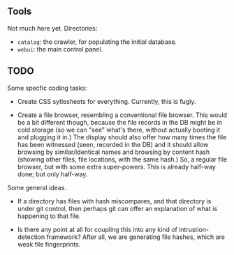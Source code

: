Tools
-----
Not much here yet. Directories:

* `catalog`: the crawler, for populating the initial database.
* `webui`: the main control panel.

TODO
----
Some specfic coding tasks:
* Create CSS sytlesheets for everything. Currently, this is fugly.

* Create a file browser, resembling a conventional file browser. This
  would be a bit different though, because the file records in the
  DB might be in cold storage (so we can "see" what's there, without
  actually booting it and plugging it in.) The display should also
  offer how many times the file has been witnessed (seen, recorded in
  the DB) and it should allow browsing by similar/identical names
  and browsing by content hash (showing other files, file locations,
  with the same hash.)  So, a regular file browser, but with some
  extra super-powers.  This is already half-way done; but only half-way.

Some general ideas.
* If a directory has files with hash miscompares, and that directory
  is under git control, then perhaps git can offer an explanation of
  what is happening to that file.

* Is there any point at all for coupling this into any kind of
  intrustion-detection framework? After all, we are generating file
  hashes, which are weak file fingerprints.
